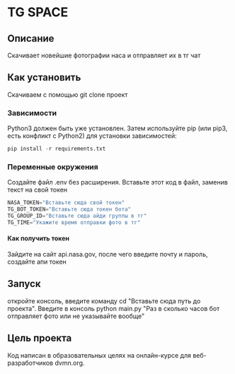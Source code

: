 # TG SPACE

## Описание
Скачивает новейшие фотографии наса и отправляет их в тг чат
## Как установить
Скачиваем с помощью git clone проект
### Зависимости
Python3 должен быть уже установлен. Затем используйте pip (или pip3, есть конфликт с Python2) для установки зависимостей:
```python
pip install -r requirements.txt
```
### Переменные окружения
Создайте файл .env без расширения.
Вставьте этот код в файл, заменив текст на свой токен
```python
NASA_TOKEN="Вставьте сюда свой токен"
TG_BOT_TOKEN="Вставьте сюда токен бота"
TG_GROUP_ID="Вставьте сюда айди группы в тг"
TG_TIME="Укажите время отправки фото в тг"
```
#### Как получить токен
  Зайдите на сайт api.nasa.gov, после чего введите почту и пароль, создайте апи токен
## Запуск
откройте консоль, введите команду cd "Вставьте сюда путь до проекта".
Введите в консоль python main.py "Раз в сколько часов бот отправляет фото или не указывайте вообще"
## Цель проекта
Код написан в образовательных целях на онлайн-курсе для веб-разработчиков dvmn.org.